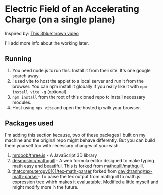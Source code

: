 # Electric Field of an Accelerating Charge (on a single plane)

Inspired by: [This 3blue1brown video](https://www.youtube.com/watch?v=aXRTczANuIs)

I'll add more info about the working later.

## Running

1. You need node.js to run this. Install it from their site. It's one google search away.
2. I used vite to host the applet to a local server and run it from the browser. You can npm install it globally if you really like it with
`npm install vite -g` (optional).
3. `npm install` from the root of this cloned repo to install necessary modules.
4. Host using `npx vite` and open the hosted ip with your browser.

## Packages used

I'm adding this section because, two of these packages I built on my machine and the original repo might behave differently. But you can build them yourself too with necessary changes of your wish.

1. [mrdoob/three.js](https://github.com/mrdoob/three.js) - A JavaScript 3D library
2. [desmosinc/mathquill](https://github.com/desmosinc/mathquill) - A web formula editor designed to make typing math easy and beautiful. This is forked from [mathquill/mathquill](https://github.com/mathquill/mathquill).
3. [thatcomputerguy0101/tex-math-parser](https://github.com/thatcomputerguy0101/tex-math-parser/tree/main) forked from [davidtranhq/tex-math-parser](https://github.com/davidtranhq/tex-math-parser)- To parse the tex output from mathquill to math.js expression tree which makes it evaluatable. Modified a little myself and might modify more in the future. 